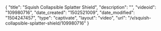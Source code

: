 {
    "title": "Squish Collapsible Splatter Shield",
    "description": "",
    "videoid": "109980716",
    "date_created": "1502521009",
    "date_modified": "1504247457",
    "type": "captivate",
    "layout": "video",
    "url": "\/v\/squish-collapsible-splatter-shield\/109980716"
}